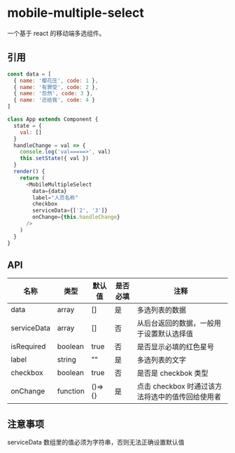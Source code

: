 # mobile-multiple-select

一个基于 react 的移动端多选组件。

## 引用

```javascript
const data = [
  { name: '樱花庄', code: 1 },
  { name: '有罪受', code: 2 },
  { name: '忽然', code: 3 },
  { name: '还给我', code: 4 }
]

class App extends Component {
  state = {
    val: []
  }
  handleChange = val => {
    console.log('val=====>', val)
    this.setState({ val })
  }
  render() {
    return (
      <MobileMultipleSelect
        data={data}
        label="人员名称"
        checkbox
        serviceData={['2', '3']}
        onChange={this.handleChange}
      />
    )
  }
}
```

## API

| 名称        | 类型     | 默认值 | 是否必填 | 注释                                             |
| ----------- | -------- | ------ | -------- | ------------------------------------------------ |
| data        | array    | []     | 是       | 多选列表的数据                                   |
| serviceData | array    | []     | 否       | 从后台返回的数据，一般用于设置默认选择值         |
| isRequired  | boolean  | true   | 否       | 是否显示必填的红色星号                           |
| label       | string   | ""     | 是       | 多选列表的文字                                   |
| checkbox    | boolean  | true   | 否       | 是否是 checkbok 类型                             |
| onChange    | function | ()=>{} | 是       | 点击 checkbox 时通过该方法将选中的值传回给使用者 |

## 注意事项

serviceData 数组里的值必须为字符串，否则无法正确设置默认值
